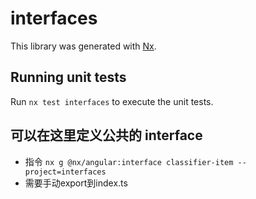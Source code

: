 # interfaces

This library was generated with [Nx](https://nx.dev).

## Running unit tests

Run `nx test interfaces` to execute the unit tests.

## 可以在这里定义公共的 interface

- 指令 `nx g @nx/angular:interface classifier-item --project=interfaces`
- 需要手动export到index.ts
